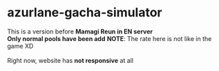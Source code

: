 # azurlane-gacha-simulator
This is a version before <strong>Mamagi Reun in EN server</strong><br>
<strong>Only normal pools have been add</strong>
<strong>NOTE</strong>: The rate here is not like in the game XD<br>
<br>Right now, website has <strong>not responsive</strong> at all
